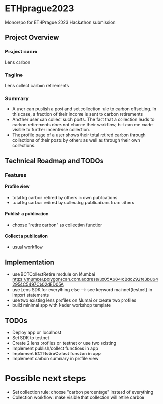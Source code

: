 # ETHprague2023

Monorepo for ETHPrague 2023 Hackathon submission

## Project Overview

### Project name
Lens carbon

### Tagline
Lens collect carbon retirements

### Summary

- A user can publish a post and set collection rule to carbon offsetting. In this case, a fraction of their income is sent to carbon retirements.
- Another user can collect such posts. The fact that a collection leads to carbon retirements does not chance their workflow, but can me made visible to further incentivise collection.
- The profile page of a user shows their total retired carbon through collections of their posts by others as well as through their own collections.


## Technical Roadmap and TODOs

### Features

#### Profile view
- total kg carbon retired by others in own publications
- total kg carbon retired by collecting publications from others

#### Publish a publication
- choose "retire carbon" as collection function

#### Collect a publication
- usual workflow


## Implementation
- use BCTCollectRetire module on Mumbai https://mumbai.polygonscan.com/address/0x05A6841cBdc292f83b0642954C5497Cb02dED05A
- use Lens SDK for everything else --> see keyword mainnet(testnet) in import statements
- use two existing lens profiles on Mumai or create two profiles
- build minimal app with Nader workshop template

## TODOs

- Deploy app on localhost
- Set SDK to testnet
- Create 2 lens profiles on testnet or use two existing
- Implement publish/collect functions in app
- Implement BCTRetireCollect function in app
- Implement carbon summary in profile view




# Possible next steps

- Set collection rule: choose "carbon percentage" instead of everything
- Collection workflow: make visible that collection will retire carbon
